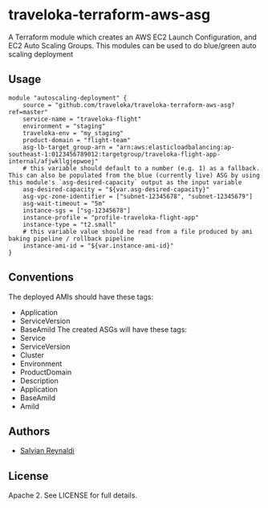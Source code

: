 # traveloka-terraform-aws-asg
A Terraform module which creates an AWS EC2 Launch Configuration, and EC2 Auto Scaling Groups.
This modules can be used to do blue/green auto scaling deployment


## Usage
```hcl
module "autoscaling-deployment" {
    source = "github.com/traveloka/traveloka-terraform-aws-asg?ref=master"
    service-name = "traveloka-flight"
    environment = "staging"
    traveloka-env = "my_staging"
    product-domain = "flight-team"
    asg-lb-target_group-arn = "arn:aws:elasticloadbalancing:ap-southeast-1:0123456789012:targetgroup/traveloka-flight-app-internal/afjwkllgjepwoej"
    # this variable should default to a number (e.g. 1) as a fallback. This can also be populated from the blue (currently live) ASG by using this module's `asg-desired-capacity` output as the input variable
    asg-desired-capacity = "${var.asg-desired-capacity}"
    asg-vpc-zone-identifier = ["subnet-12345678", "subnet-12345679"]
    asg-wait-timeout = "5m"
    instance-sgs = ["sg-12345678"]
    instance-profile = "profile-traveloka-flight-app"
    instance-type = "t2.small"
    # this variable value should be read from a file produced by ami baking pipeline / rollback pipeline
    instance-ami-id = "${var.instance-ami-id}"
}

```

## Conventions
The deployed AMIs should have these tags:
  - Application
  - ServiceVersion
  - BaseAmiId
The created ASGs will have these tags:
  - Service
  - ServiceVersion
  - Cluster
  - Environment
  - ProductDomain
  - Description
  - Application
  - BaseAmiId
  - AmiId

## Authors
  - [Salvian Reynaldi](https://github.com/salvianreynaldi)


## License

Apache 2. See LICENSE for full details.
